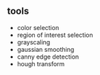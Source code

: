 ## tools
- color selection
- region of interest selection
- grayscaling
- gaussian smoothing
- canny edge detection
- hough transform
